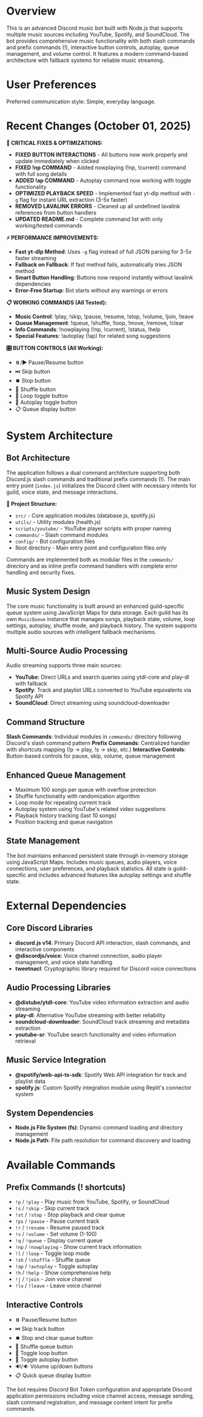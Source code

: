 # Overview

This is an advanced Discord music bot built with Node.js that supports multiple music sources including YouTube, Spotify, and SoundCloud. The bot provides comprehensive music functionality with both slash commands and prefix commands (!), interactive button controls, autoplay, queue management, and volume control. It features a modern command-based architecture with fallback systems for reliable music streaming.

# User Preferences

Preferred communication style: Simple, everyday language.

# Recent Changes (October 01, 2025)

**🎯 CRITICAL FIXES & OPTIMIZATIONS:**
- **FIXED BUTTON INTERACTIONS** - All buttons now work properly and update immediately when clicked
- **FIXED !np COMMAND** - Added nowplaying (!np, !current) command with full song details
- **ADDED !ap COMMAND** - Autoplay command now working with toggle functionality
- **OPTIMIZED PLAYBACK SPEED** - Implemented fast yt-dlp method with `-g` flag for instant URL extraction (3-5x faster)
- **REMOVED LAVALINK ERRORS** - Cleaned up all undefined lavalink references from button handlers
- **UPDATED README.md** - Complete command list with only working/tested commands

**⚡ PERFORMANCE IMPROVEMENTS:**
- **Fast yt-dlp Method**: Uses `-g` flag instead of full JSON parsing for 3-5x faster streaming
- **Fallback on Fallback**: If fast method fails, automatically tries JSON method
- **Smart Button Handling**: Buttons now respond instantly without lavalink dependencies
- **Error-Free Startup**: Bot starts without any warnings or errors

**📋 WORKING COMMANDS (All Tested):**
- **Music Control**: !play, !skip, !pause, !resume, !stop, !volume, !join, !leave
- **Queue Management**: !queue, !shuffle, !loop, !move, !remove, !clear
- **Info Commands**: !nowplaying (!np, !current), !status, !help
- **Special Features**: !autoplay (!ap) for related song suggestions

**🎛️ BUTTON CONTROLS (All Working):**
- ⏸️/▶️ Pause/Resume button
- ⏭️ Skip button
- ⏹️ Stop button  
- 🔀 Shuffle button
- 🔁 Loop toggle button
- 🎵 Autoplay toggle button
- 📋 Queue display button

# System Architecture

## Bot Architecture
The application follows a dual command architecture supporting both Discord.js slash commands and traditional prefix commands (!). The main entry point (`index.js`) initializes the Discord client with necessary intents for guild, voice state, and message interactions. 

**📁 Project Structure:**
- `src/` - Core application modules (database.js, spotify.js)  
- `utils/` - Utility modules (health.js)
- `scripts/youtube/` - YouTube player scripts with proper naming
- `commands/` - Slash command modules
- `config/` - Bot configuration files
- Root directory - Main entry point and configuration files only

Commands are implemented both as modular files in the `commands/` directory and as inline prefix command handlers with complete error handling and security fixes.

## Music System Design
The core music functionality is built around an enhanced guild-specific queue system using JavaScript Maps for data storage. Each guild has its own `MusicQueue` instance that manages songs, playback state, volume, loop settings, autoplay, shuffle mode, and playback history. The system supports multiple audio sources with intelligent fallback mechanisms.

## Multi-Source Audio Processing
Audio streaming supports three main sources:
- **YouTube**: Direct URLs and search queries using ytdl-core and play-dl with fallback
- **Spotify**: Track and playlist URLs converted to YouTube equivalents via Spotify API
- **SoundCloud**: Direct streaming using soundcloud-downloader

## Command Structure
**Slash Commands**: Individual modules in `commands/` directory following Discord's slash command pattern
**Prefix Commands**: Centralized handler with shortcuts mapping (!p → play, !s → skip, etc.)
**Interactive Controls**: Button-based controls for pause, skip, volume, queue management

## Enhanced Queue Management
- Maximum 100 songs per queue with overflow protection
- Shuffle functionality with randomization algorithm
- Loop mode for repeating current track
- Autoplay system using YouTube's related video suggestions
- Playback history tracking (last 10 songs)
- Position tracking and queue navigation

## State Management
The bot maintains enhanced persistent state through in-memory storage using JavaScript Maps. Includes music queues, audio players, voice connections, user preferences, and playback statistics. All state is guild-specific and includes advanced features like autoplay settings and shuffle state.

# External Dependencies

## Core Discord Libraries
- **discord.js v14**: Primary Discord API interaction, slash commands, and interactive components
- **@discordjs/voice**: Voice channel connection, audio player management, and voice state handling
- **tweetnacl**: Cryptographic library required for Discord voice connections

## Audio Processing Libraries
- **@distube/ytdl-core**: YouTube video information extraction and audio streaming
- **play-dl**: Alternative YouTube streaming with better reliability
- **soundcloud-downloader**: SoundCloud track streaming and metadata extraction
- **youtube-sr**: YouTube search functionality and video information retrieval

## Music Service Integration
- **@spotify/web-api-ts-sdk**: Spotify Web API integration for track and playlist data
- **spotify.js**: Custom Spotify integration module using Replit's connector system

## System Dependencies  
- **Node.js File System (fs)**: Dynamic command loading and directory management
- **Node.js Path**: File path resolution for command discovery and loading

# Available Commands

## Prefix Commands (! shortcuts)
- `!p` / `!play` - Play music from YouTube, Spotify, or SoundCloud
- `!s` / `!skip` - Skip current track
- `!st` / `!stop` - Stop playback and clear queue
- `!ps` / `!pause` - Pause current track
- `!r` / `!resume` - Resume paused track
- `!v` / `!volume` - Set volume (1-100)
- `!q` / `!queue` - Display current queue
- `!np` / `!nowplaying` - Show current track information
- `!l` / `!loop` - Toggle loop mode
- `!sh` / `!shuffle` - Shuffle queue
- `!ap` / `!autoplay` - Toggle autoplay
- `!h` / `!help` - Show comprehensive help
- `!j` / `!join` - Join voice channel
- `!lv` / `!leave` - Leave voice channel

## Interactive Controls
- ⏸️ Pause/Resume button
- ⏭️ Skip track button  
- ⏹️ Stop and clear queue button
- 🔀 Shuffle queue button
- 🔁 Toggle loop button
- 🎵 Toggle autoplay button
- 🔊/🔉 Volume up/down buttons
- 📋 Quick queue display button

The bot requires Discord Bot Token configuration and appropriate Discord application permissions including voice channel access, message sending, slash command registration, and message content intent for prefix commands.
